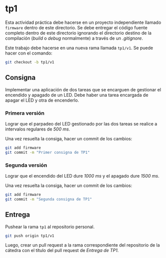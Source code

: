 # tp1

Esta actividad práctica debe hacerse en un proyecto independiente llamado `firmware` dentro de este directorio. Se debe entregar el código fuente completo dentro de este directorio ignorando el directorio destino de la compilación (_build_ o _debug_ normalmente) a través de un _.gitignore_.

Este trabajo debe hacerse en una nueva rama llamada `tp1/v1`. Se puede hacer con el comando:

```bash
git checkout -b tp1/v1
```

## Consigna

Implementar una aplicación de dos tareas que se encarguen de gestionar el encendido y apagado de un LED. Debe haber una tarea encargada de apagar el LED y otra de encenderlo.

### Primera versión

Lograr que el parpadeo del LED gestionado por las dos tareas se realice a intervalos regulares de _500 ms_.

Una vez resuelta la consiga, hacer un commit de los cambios:

```bash
git add firmware
git commit -m "Primer consigna de TP1"
```

### Segunda versión

Lograr que el encendido del LED dure _1000 ms_ y el apagado dure _1500 ms_.

Una vez resuelta la consiga, hacer un commit de los cambios:

```bash
git add firmware
git commit -m "Segunda consigna de TP1"
```

## Entrega

Pushear la rama `tp1` al repositorio personal.

```bash
git push origin tp1/v1
```

Luego, crear un pull request a la rama correspondiente del repositorio de la cátedra con el título del pull request de _Entrega de TP1_.